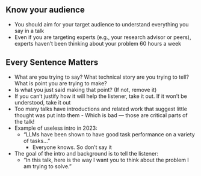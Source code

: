 ## Know your audience
- You should aim for your target audience to understand everything you say in a talk
- Even if you are targeting experts (e.g., your research advisor or peers), experts haven’t been thinking about your problem 60 hours a week
## Every Sentence Matters
- What are you trying to say? What technical story are you trying to tell? What is point you are trying to make?
- Is what you just said making that point? (If not, remove it)
- If you can’t justify how it will help the listener, take it out. If it won’t be understood, take it out
- Too many talks have introductions and related work that suggest little thought was put into them - Which is bad — those are critical parts of the talk! 
 - Example of useless intro in 2023: 
	 - “LLMs have been shown to have good task performance on a variety of tasks…” 
		 - Everyone knows. So don’t say it
 - The goal of the intro and background is to tell the listener:
	 - “In this talk, here is the way I want you to think about the problem I am trying to solve.”

